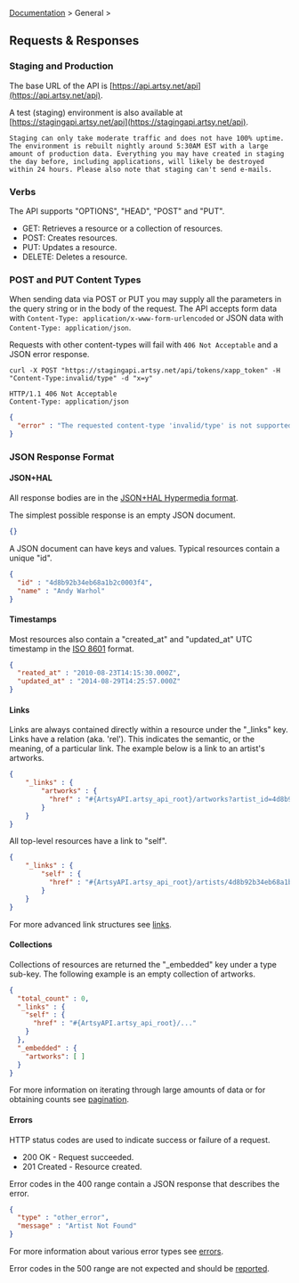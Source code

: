 [Documentation](/docs) &gt; General &gt;

## Requests & Responses

### Staging and Production

The base URL of the API is [https://api.artsy.net/api](https://api.artsy.net/api).

A test (staging) environment is also available at [https://stagingapi.artsy.net/api](https://stagingapi.artsy.net/api).

``` alert[info]
Staging can only take moderate traffic and does not have 100% uptime. The environment is rebuilt nightly around 5:30AM EST with a large amount of production data. Everything you may have created in staging the day before, including applications, will likely be destroyed within 24 hours. Please also note that staging can't send e-mails.
```

### Verbs

The API supports "OPTIONS", "HEAD", "POST" and "PUT".

* GET: Retrieves a resource or a collection of resources.
* POST: Creates resources.
* PUT: Updates a resource.
* DELETE: Deletes a resource.

### POST and PUT Content Types

When sending data via POST or PUT you may supply all the parameters in the query string or in the body of the request. The API accepts form data with `Content-Type: application/x-www-form-urlencoded` or JSON data with `Content-Type: application/json`.

Requests with other content-types will fail with `406 Not Acceptable` and a JSON error response.

```
curl -X POST "https://stagingapi.artsy.net/api/tokens/xapp_token" -H "Content-Type:invalid/type" -d "x=y"
```

```
HTTP/1.1 406 Not Acceptable
Content-Type: application/json
```

``` json
{
  "error" : "The requested content-type 'invalid/type' is not supported."
}
```

### JSON Response Format

#### JSON+HAL

All response bodies are in the [JSON+HAL Hypermedia format](http://stateless.co/hal_specification.html).

The simplest possible response is an empty JSON document.

``` json
{}
```

A JSON document can have keys and values. Typical resources contain a unique "id".

``` json
{
  "id" : "4d8b92b34eb68a1b2c0003f4",
  "name" : "Andy Warhol"
}
```

#### Timestamps

Most resources also contain a "created_at" and "updated_at" UTC timestamp in the [ISO 8601](http://en.wikipedia.org/wiki/ISO_8601) format.

``` json
{
  "reated_at" : "2010-08-23T14:15:30.000Z",
  "updated_at" : "2014-08-29T14:25:57.000Z"
}
```

#### Links

Links are always contained directly within a resource under the "_links" key. Links have a relation (aka. 'rel'). This indicates the semantic, or the meaning, of a particular link. The example below is a link to an artist's artworks.

``` json
{
    "_links" : {
        "artworks" : {
          "href" : "#{ArtsyAPI.artsy_api_root}/artworks?artist_id=4d8b92b34eb68a1b2c0003f4"
        }
    }
}
```

All top-level resources have a link to "self".

``` json
{
    "_links" : {
        "self" : {
          "href" : "#{ArtsyAPI.artsy_api_root}/artists/4d8b92b34eb68a1b2c0003f4"
        }
    }
}
```

For more advanced link structures see [links](/docs/links).

#### Collections

Collections of resources are returned the "_embedded" key under a type sub-key. The following example is an empty collection of artworks.

``` json
{
  "total_count" : 0,
  "_links" : {
    "self" : {
      "href" : "#{ArtsyAPI.artsy_api_root}/..."
    }
  },
  "_embedded" : {
    "artworks": [ ]
  }
}
```

For more information on iterating through large amounts of data or for obtaining counts see [pagination](/docs/pagination).

#### Errors

HTTP status codes are used to indicate success or failure of a request.

* 200 OK - Request succeeded.
* 201 Created - Resource created.

Error codes in the 400 range contain a JSON response that describes the error.

``` json
{
  "type" : "other_error",
  "message" : "Artist Not Found"
}
```

For more information about various error types see [errors](/docs/errors).

Error codes in the 500 range are not expected and should be [reported](/help).


